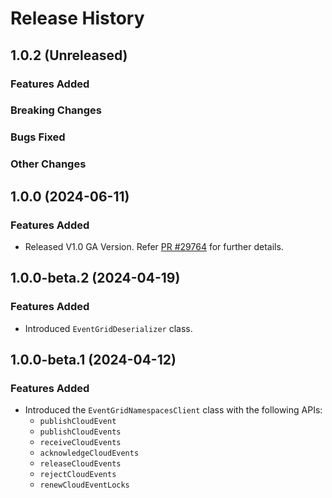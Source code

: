 # Release History

## 1.0.2 (Unreleased)

### Features Added

### Breaking Changes

### Bugs Fixed

### Other Changes

## 1.0.0 (2024-06-11)

### Features Added

- Released V1.0 GA Version. Refer [PR #29764](https://github.com/Azure/azure-sdk-for-js/pull/29764/) for further details.

## 1.0.0-beta.2 (2024-04-19)

### Features Added

- Introduced `EventGridDeserializer` class.

## 1.0.0-beta.1 (2024-04-12)

### Features Added

- Introduced the `EventGridNamespacesClient` class with the following APIs:
  - `publishCloudEvent`
  - `publishCloudEvents`
  - `receiveCloudEvents`
  - `acknowledgeCloudEvents`
  - `releaseCloudEvents`
  - `rejectCloudEvents`
  - `renewCloudEventLocks`
